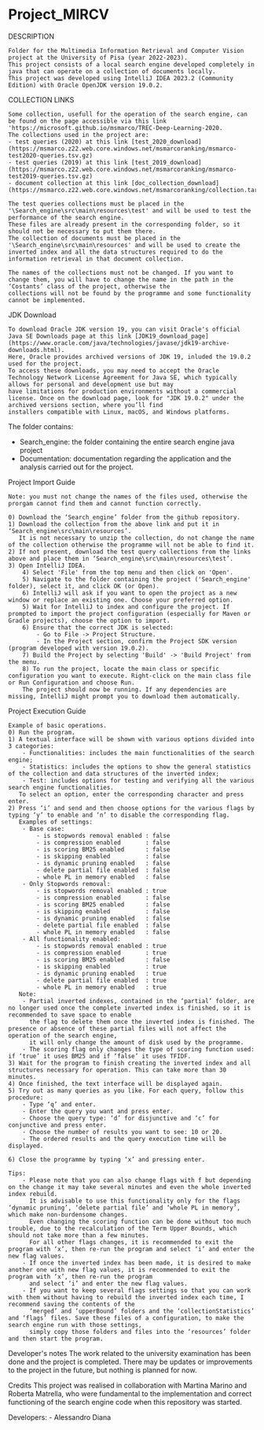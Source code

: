 # Project_MIRCV
DESCRIPTION
	
	Folder for the Multimedia Information Retrieval and Computer Vision project at the University of Pisa (year 2022-2023).
	This project consists of a local search engine developed completely in java that can operate on a collection of documents locally. 
	This project was developed using IntelliJ IDEA 2023.2 (Community Edition) with Oracle OpenJDK version 19.0.2.


COLLECTION LINKS 
	
	Some collection, usefull for the operation of the search engine, can be found on the page accessible via this link 'https://microsoft.github.io/msmarco/TREC-Deep-Learning-2020.
	The collections used in the project are:
	- test queries (2020) at this link [test_2020_download](https://msmarco.z22.web.core.windows.net/msmarcoranking/msmarco-test2020-queries.tsv.gz)
  	- test queries (2019) at this link [test_2019_download](https://msmarco.z22.web.core.windows.net/msmarcoranking/msmarco-test2019-queries.tsv.gz)
	- document collection at this link [doc_collection_download](https://msmarco.z22.web.core.windows.net/msmarcoranking/collection.tar.gz)

	The test queries collections must be placed in the '\Search_engine\src\main\resources\test' and will be used to test the performance of the search engine. 
	These files are already present in the corresponding folder, so it should not be necessary to put them there.
	The collection of documents must be placed in the '\Search_engine\src\main\resources' and will be used to create the inverted index and all the data structures required to do the
	information retrieval in that document collection.
	
	The names of the collections must not be changed. If you want to change them, you will have to change the name in the path in the ‘Costants’ class of the project, otherwise the 
	collections will not be found by the programme and some functionality cannot be implemented.


JDK Download
	
	To download Oracle JDK version 19, you can visit Oracle's official Java SE Downloads page at this link [JDK19_download_page](https://www.oracle.com/java/technologies/javase/jdk19-archive-downloads.html). 
	Here, Oracle provides archived versions of JDK 19, inluded the 19.0.2 used for the project.
	To access these downloads, you may need to accept the Oracle Technology Network License Agreement for Java SE, which typically allows for personal and development use but may 
	have limitations for production environments without a commercial license. Once on the download page, look for "JDK 19.0.2" under the archived versions section, where you’ll find 
	installers compatible with Linux, macOS, and Windows platforms.


The folder contains:
 - Search_engine: the folder containing the entire search engine java project
 - Documentation: documentation regarding the application and the analysis carried out for the project.


Project Import Guide
	
	Note: you must not change the names of the files used, otherwise the prorgam cannot find them and cannot function correctly.

	0) Download the ‘Search_engine’ folder from the github repository.
	1) Download the collection from the above link and put it in ‘Search_engine\src\main\resources’. 
	   It is not necessary to unzip the collection, do not change the name of the collection otherwise the programme will not be able to find it.
	2) If not present, download the test query collections from the links above and place them in ‘Search_engine\src\main\resources\test’.
	3) Open IntelliJ IDEA.
    	4) Select 'File' from the top menu and then click on 'Open'.
    	5) Navigate to the folder containing the project ('Search_engine' folder), select it, and click OK (or Open).
    	6) IntelliJ will ask if you want to open the project as a new window or replace an existing one. Choose your preferred option.
    	5) Wait for IntelliJ to index and configure the project. If prompted to import the project configuration (especially for Maven or Gradle projects), choose the option to import.
    	6) Ensure that the correct JDK is selected:
        	- Go to File -> Project Structure.
        	- In the Project section, confirm the Project SDK version (program developed with version 19.0.2).
    	7) Build the Project by selecting 'Build' -> 'Build Project' from the menu.
    	8) To run the project, locate the main class or specific configuration you want to execute. Right-click on the main class file or Run Configuration and choose Run.
		The project should now be running. If any dependencies are missing, IntelliJ might prompt you to download them automatically.


Project Execution Guide
	
	Example of basic operations.
	0) Run the program.
	1) A textual interface will be shown with various options divided into 3 categories:
		- Functionalities: includes the main functionalities of the search engine;
		- Statistics: includes the options to show the general statistics of the collection and data structures of the inverted index; 
		- Test: includes options for testing and verifying all the various search engine functionalities.
	   To select an option, enter the corresponding character and press enter.
	2) Press ‘i’ and send and then choose options for the various flags by typing ‘y’ to enable and ‘n’ to disable the corresponding flag. 
	   Examples of settings:
		- Base case: 
			- is stopwords removal enabled : false
			- is compression enabled       : false
			- is scoring BM25 enabled      : false
			- is skipping enabled          : false
			- is dynamic pruning enabled   : false
			- delete partial file enabled  : false
			- whole PL in memory enabled   : false
		- Only Stopwords removal:
			- is stopwords removal enabled : true
			- is compression enabled       : false
			- is scoring BM25 enabled      : false
			- is skipping enabled          : false
			- is dynamic pruning enabled   : false
			- delete partial file enabled  : false
			- whole PL in memory enabled   : false 
		- All functionality enabled:
			- is stopwords removal enabled : true
			- is compression enabled       : true
			- is scoring BM25 enabled      : false
			- is skipping enabled          : true
			- is dynamic pruning enabled   : true
			- delete partial file enabled  : true
			- whole PL in memory enabled   : true
	   Note: 
		- Partial inverted indexes, contained in the ‘partial’ folder, are no longer used once the complete inverted index is finished, so it is recommended to save space to enable 
		  the flag to delete them once the inverted index is finished. The presence or absence of these partial files will not affect the operation of the search engine, 
		  it will only change the amount of disk used by the programme.
		- The scoring flag only changes the type of scoring function used: if ‘true’ it uses BM25 and if ‘false’ it uses TFIDF.
	3) Wait for the program to finish creating the inverted index and all structures necessary for operation. This can take more than 30 minutes.
	4) Once finished, the text interface will be displayed again.
	5) Try out as many queries as you like. For each query, follow this procedure:
		- Type ‘q’ and enter.
		- Enter the query you want and press enter.
		- Choose the query type: ‘d’ for disjunctive and ‘c’ for conjunctive and press enter.
		- Choose the number of results you want to see: 10 or 20.
		- The ordered results and the query execution time will be displayed.

	6) Close the programme by typing ‘x’ and pressing enter.

	Tips:
		- Please note that you can also change flags with f but depending on the change it may take several minutes and even the whole inverted index rebuild. 
		  It is advisable to use this functionality only for the flags ‘dynamic pruning’, ‘delete partial file’ and ‘whole PL in memory’, which make non-burdensome changes. 
		  Even changing the scoring function can be done without too much trouble, due to the recalculation of the Term Upper Bounds, which should not take more than a few minutes.
		  For all other flags changes, it is recommended to exit the program with ‘x’, then re-run the program and select ‘i’ and enter the new flag values. 
		- If once the inverted index has been made, it is desired to make another one with new flag values, it is recommended to exit the program with ‘x’, then re-run the program
 		  and select ‘i’ and enter the new flag values.
		- If you want to keep several flags settings so that you can work with them without having to rebuild the inverted index each time, I recommend saving the contents of the 
		  ‘merged’ and ‘upperBound’ folders and the ‘collectionStatistics’ and ‘flags’ files. Save these files of a configuration, to make the search engine run with those settings,
 		  simply copy those folders and files into the ‘resources’ folder and then start the program. 
	    

Developer's notes
	The work related to the university examination has been done and the project is completed. 
	There may be updates or improvements to the project in the future, but nothing is planned for now.

Credits
	This project was realised in collaboration with Martina Marino and Roberta Matrella, who were fundamental to the implementation and correct functioning of the search engine code 
	when this repository was started. 

Developers:
	- Alessandro Diana
